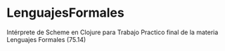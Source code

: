 # LenguajesFormales
Intérprete de Scheme en Clojure para Trabajo Practico final de la materia Lenguajes Formales (75.14)
